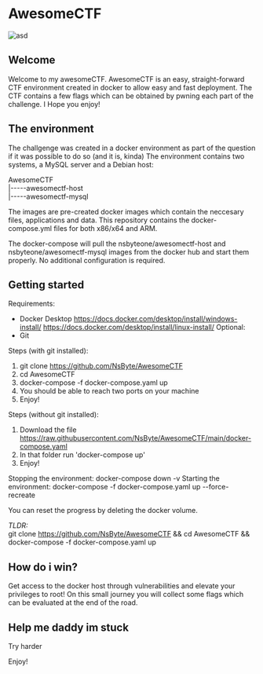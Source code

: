 # AwesomeCTF

![asd](https://images.deepai.org/art-image/641133ca6e0b4225a309d03edadbd3dc/capture-the-flag-0a2df9.jpg)

## Welcome
Welcome to my awesomeCTF. AwesomeCTF is an easy, straight-forward CTF environment created in docker to allow easy and fast deployment.
The CTF contains a few flags which can be obtained by pwning each part of the challenge.
I Hope you enjoy!

## The environment
The challgenge was created in a docker environment as part of the question if it was possible to do so (and it is, kinda)
The environment contains two systems, a MySQL server and a Debian host:

AwesomeCTF   
    |-----awesomectf-host   
    |-----awesomectf-mysql   

The images are pre-created docker images which contain the neccesary files, applications and data.
This repository contains the docker-compose.yml files for both x86/x64 and ARM.

The docker-compose will pull the nsbyteone/awesomectf-host and nsbyteone/awesomectf-mysql images from the docker hub and start them properly.
No additional configuration is required.

## Getting started

Requirements:
- Docker Desktop
https://docs.docker.com/desktop/install/windows-install/
https://docs.docker.com/desktop/install/linux-install/
Optional:
- Git

Steps (with git installed):   
1. git clone https://github.com/NsByte/AwesomeCTF
2. cd AwesomeCTF
3. docker-compose -f docker-compose.yaml up
4. You should be able to reach two ports on your machine
5. Enjoy!

Steps (without git installed):
1. Download the file https://raw.githubusercontent.com/NsByte/AwesomeCTF/main/docker-compose.yaml
2. In that folder run 'docker-compose up'
3. Enjoy!

Stopping the environment:
docker-compose down -v
Starting the environment:
docker-compose -f docker-compose.yaml up --force-recreate

You can reset the progress by deleting the docker volume.

*TLDR:*    
git clone https://github.com/NsByte/AwesomeCTF && cd AwesomeCTF && docker-compose -f docker-compose.yaml up

## How do i win?
Get access to the docker host through vulnerabilities and elevate your privileges to root!
On this small journey you will collect some flags which can be evaluated at the end of the road.

## Help me daddy im stuck
Try harder

Enjoy!

